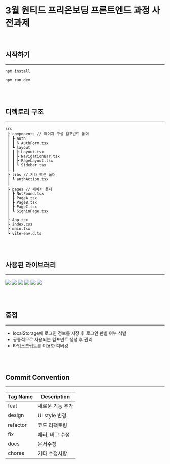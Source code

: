 # 3월 원티드 프리온보딩 프론트엔드 과정 사전과제

<br>

## 시작하기

---

```
npm install

npm run dev
```

<br>
<br>

## 디렉토리 구조

---

```
src
 ┣ components // 페이지 구성 컴포넌트 폴더
 ┃ ┣ auth
 ┃ ┃ ┗ AuthForm.tsx
 ┃ ┗ layout
 ┃ ┃ ┣ Layout.tsx
 ┃ ┃ ┣ NavigationBar.tsx
 ┃ ┃ ┣ PageLayout.tsx
 ┃ ┃ ┗ Sidebar.tsx
 ┃ ┃
 ┣ libs // 기타 액션 폴더
 ┃ ┗ authAction.tsx
 ┃
 ┣ pages // 페이지 폴더
 ┃ ┣ NotFound.tsx
 ┃ ┣ PageA.tsx
 ┃ ┣ PageB.tsx
 ┃ ┣ PageC.tsx
 ┃ ┗ SigninPage.tsx
 ┃
 ┣ App.tsx
 ┣ index.css
 ┣ main.tsx
 ┗ vite-env.d.ts
```

<br>
<br>

## 사용된 라이브러리

---

<img src="https://img.shields.io/badge/React-61DAFB?style=for-the-badge&logo=React&logoColor=white" /> <img src="https://img.shields.io/badge/Typescript-3178C6?style=for-the-badge&logo=Typescript&logoColor=white" /> <img src="https://img.shields.io/badge/JavaScript-F7DF1E?style=for-the-badge&logo=JavaScript&logoColor=white" /> <img src="https://img.shields.io/badge/React Router-CA4245?style=for-the-badge&logo=React Router&logoColor=white" />
<img src="https://img.shields.io/badge/Vite-646CFF?style=for-the-badge&logo=Vite&logoColor=white" />
<img src="https://img.shields.io/badge/Tailwind CSS-06B6D4?style=for-the-badge&logo=Tailwind CSS&logoColor=white">

<br>
<br>

## 중점

---

- localStorage에 로그인 정보를 저장 후 로그인 판별 여부 식별
- 공통적으로 사용되는 컴포넌트 생성 후 관리
- 타입스크립트를 이용한 디버깅

<br>
<br>

## Commit Convention

---

| Tag Name | Description      |
| -------- | ---------------- |
| feat     | 새로운 기능 추가 |
| design   | UI style 변경    |
| refactor | 코드 리팩토링    |
| fix      | 에러, 버그 수정  |
| docs     | 문서수정         |
| chores   | 기타 수정사항    |
